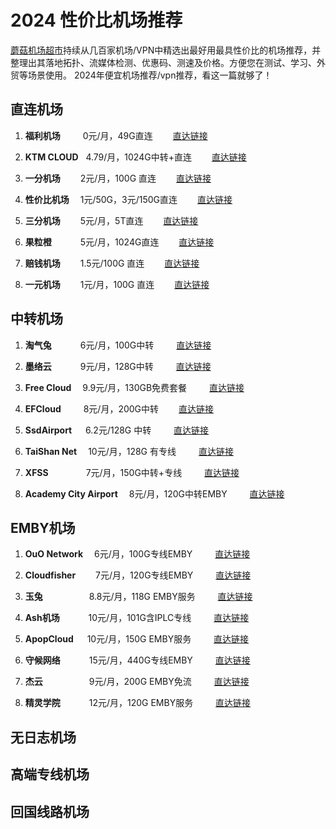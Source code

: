 2024 性价比机场推荐  
==
[蘑菇机场超市](http://mushroombom.top)持续从几百家机场/VPN中精选出最好用最具性价比的机场推荐，并整理出其落地拓扑、流媒体检测、优惠码、测速及价格。方便您在测试、学习、外贸等场景使用。
2024年便宜机场推荐/vpn推荐，看这一篇就够了！


直连机场
--

1. **福利机场**  &emsp;&emsp; 0元/月，49G直连  &emsp;&emsp;[直达链接](https://mushroombom.top/%E7%9B%B4%E8%BF%9E%E6%9C%BA%E5%9C%BA/%E7%A6%8F%E5%88%A9%E6%9C%BA%E5%9C%BA/)  

2. **KTM CLOUD**  &nbsp;&nbsp;4.79/月，1024G中转+直连  &emsp;&emsp;[直达链接](https://mushroombom.top/%E7%9B%B4%E8%BF%9E%E6%9C%BA%E5%9C%BA/ktm-cloud/)  

3. **一分机场**  &emsp;&emsp;2元/月，100G 直连  &emsp;&emsp;[直达链接](https://mushroombom.top/%E7%9B%B4%E8%BF%9E%E6%9C%BA%E5%9C%BA/%E4%B8%80%E5%88%86%E6%9C%BA%E5%9C%BA/)  
 
4. **性价比机场**  &emsp;1元/50G，3元/150G直连  &emsp;&emsp;[直达链接](https://mushroombom.top/%E7%9B%B4%E8%BF%9E%E6%9C%BA%E5%9C%BA/%E6%80%A7%E4%BB%B7%E6%AF%94%E6%9C%BA%E5%9C%BA/)  

5. **三分机场**  &emsp;&emsp;5元/月，5T直连  &emsp;&emsp;[直达链接](https://mushroombom.top/%E7%9B%B4%E8%BF%9E%E6%9C%BA%E5%9C%BA/%E4%B8%89%E5%88%86%E6%9C%BA%E5%9C%BA/)  

6. **果粒橙**  &emsp;&emsp;&emsp;5元/月，1024G直连  &emsp;&emsp;[直达链接](https://mushroombom.top/%E7%9B%B4%E8%BF%9E%E6%9C%BA%E5%9C%BA/%E6%9E%9C%E7%B2%92%E6%A9%99%E6%9C%BA%E5%9C%BA/)  

7. **赔钱机场**  &emsp;&emsp;1.5元/100G 直连  &emsp;&emsp;[直达链接](https://mushroombom.top/%E7%9B%B4%E8%BF%9E%E6%9C%BA%E5%9C%BA/%E8%B5%94%E9%92%B1%E6%9C%BA%E5%9C%BA/)  

8. **一元机场**  &emsp;&emsp;1元/月，100G 直连  &emsp;&emsp;[直达链接](https://mushroombom.top/%E7%9B%B4%E8%BF%9E%E6%9C%BA%E5%9C%BA/%E4%B8%80%E5%85%83%E6%9C%BA%E5%9C%BA/)  

中转机场
--
1. **淘气兔**  &emsp;&emsp;&emsp;6元/月，100G中转 &emsp;&emsp; [直达链接](https://mushroombom.top/%E4%B8%AD%E8%BD%AC%E6%9C%BA%E5%9C%BA/%E6%B7%98%E6%B0%94%E5%85%94/)  

2. **墨络云**  &emsp;&emsp;&emsp;9元/月，128G中转 &emsp;&emsp; [直达链接](https://mushroombom.top/%E4%B8%AD%E8%BD%AC%E6%9C%BA%E5%9C%BA/%E5%A2%A8%E7%BB%9C%E4%BA%91/)  

3. **Free Cloud** &emsp;9.9元/月，130GB免费套餐 &emsp;&emsp; [直达链接](https://mushroombom.top/%E4%B8%AD%E8%BD%AC%E6%9C%BA%E5%9C%BA/free-cloud/)  

4. **EFCloud**  &nbsp;&emsp;&emsp;8元/月，200G中转  &emsp;&emsp;[直达链接](https://mushroombom.top/%E4%B8%AD%E8%BD%AC%E6%9C%BA%E5%9C%BA/efcloud/)  

5. **SsdAirport**  &nbsp;&emsp;6.2元/128G 中转 &emsp;&emsp; [直达链接](https://mushroombom.top/%E4%B8%AD%E8%BD%AC%E6%9C%BA%E5%9C%BA/ssdairport/)  

6. **TaiShan Net** &emsp;10元/月，128G 有专线 &emsp;&emsp; [直达链接](https://mushroombom.top/%E4%B8%AD%E8%BD%AC%E6%9C%BA%E5%9C%BA/taishan/)  

7. **XFSS**  &emsp;&emsp;&emsp;&emsp;7元/月，150G中转+专线 &emsp;&emsp; [直达链接](https://mushroombom.top/%E4%B8%AD%E8%BD%AC%E6%9C%BA%E5%9C%BA/xfss/)  

8. **Academy City Airport**  &emsp;8元/月，120G中转EMBY &emsp;&emsp; [直达链接](https://mushroombom.top/%E4%B8%AD%E8%BD%AC%E6%9C%BA%E5%9C%BA/academy-city-airport/)  




EMBY机场
--
1. **OuO Network**  &emsp;6元/月，100G专线EMBY  &emsp;&emsp; [直达链接](https://mushroombom.top/emby%E6%9C%BA%E5%9C%BA/ouo-network/)  

2. **Cloudfisher**  &emsp;&emsp;7元/月，120G专线EMBY  &emsp;&emsp; [直达链接](https://mushroombom.top/emby%E6%9C%BA%E5%9C%BA/cloudfisher/)  

3. **玉兔**  &emsp;&emsp;&emsp;&emsp;&emsp;8.8元/月，118G EMBY服务  &emsp;&emsp; [直达链接](https://mushroombom.top/emby%E6%9C%BA%E5%9C%BA/%E7%8E%89%E5%85%94/)  

4. **Ash机场**  &emsp;&emsp;&emsp;10元/月，101G含IPLC专线  &emsp;&emsp; [直达链接](https://mushroombom.top/emby%E6%9C%BA%E5%9C%BA/ash%E6%9C%BA%E5%9C%BA/)  

5. **ApopCloud**  &nbsp;&emsp;10元/月，150G EMBY服务  &emsp;&emsp; [直达链接](https://mushroombom.top/emby%E6%9C%BA%E5%9C%BA/apopcloud/)  

6. **守候网络**  &emsp;&emsp;&emsp;15元/月，440G专线EMBY  &emsp;&emsp; [直达链接](https://mushroombom.top/emby%E6%9C%BA%E5%9C%BA/%E5%AE%88%E5%80%99%E7%BD%91%E7%BB%9C/)  

7. **杰云**  &emsp;&emsp;&emsp;&emsp;&emsp;9元/月，200G EMBY免流  &emsp;&emsp; [直达链接](https://mushroombom.top/emby%E6%9C%BA%E5%9C%BA/%E6%9D%B0%E4%BA%91/)  

8. **精灵学院**  &emsp;&emsp;&emsp;12元/月，120G EMBY服务  &emsp;&emsp; [直达链接](https://mushroombom.top/emby%E6%9C%BA%E5%9C%BA/%E7%B2%BE%E7%81%B5%E5%AD%A6%E9%99%A2/)  

无日志机场
--


高端专线机场
--


回国线路机场
--
